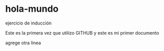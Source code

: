 # hola-mundo
ejercicio de inducción 



Este es la primera vez que utilizo GITHUB y este es mi primer documento


agrege otra linea
